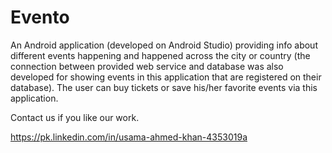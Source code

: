 # Evento
An Android application (developed on Android Studio) providing info about different events happening and happened across the city or country (the connection between provided web service and database was also developed for showing events in this application that are registered on their database). The user can buy tickets or save his/her favorite events via this application.

Contact us if you like our work.

https://pk.linkedin.com/in/usama-ahmed-khan-4353019a
